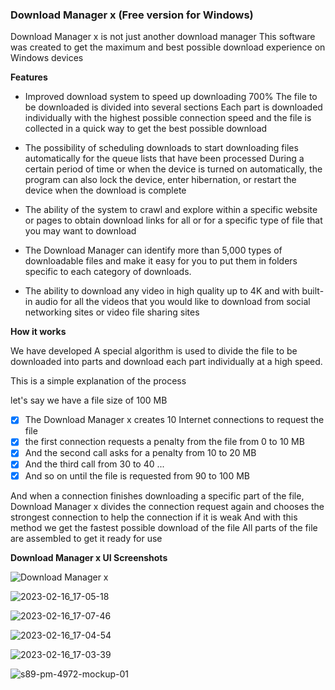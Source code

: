 
### Download Manager x (Free version for Windows) ###

Download Manager x is not just another download manager This software was created to get the maximum and best possible download experience on Windows devices

**Features**

+ Improved download system to speed up downloading 700%
The file to be downloaded is divided into several sections
Each part is downloaded individually with the highest possible connection speed
and the file is collected in a quick way to get the best possible download

+ The possibility of scheduling downloads to start downloading files automatically for the queue lists that have been processed
During a certain period of time or when the device is turned on automatically, the program can also lock the device, enter hibernation, or restart the device when the download is complete

+ The ability of the system to crawl and explore within a specific website or pages to obtain download links for all or for a specific type of file that you may want to download

+ The Download Manager can identify more than 5,000 types of downloadable files and make it easy for you to put them in folders specific to each category of downloads.

+ The ability to download any video in high quality up to 4K and with built-in audio for all the videos that you would like to download from social networking sites or video file sharing sites


**How it works**

We have developed A special algorithm is used to divide the file to be downloaded into parts and download each part individually at a high speed. 

This is a simple explanation of the process

let's say we have a file size of 100 MB
- [x] The Download Manager x creates 10 Internet connections to request the file
- [x] the first connection requests a penalty from the file from 0 to 10 MB
- [x] And the second call asks for a penalty from 10 to 20 MB
- [x] And the third call from 30 to 40 ...
- [x] And so on until the file is requested from 90 to 100 MB

And when a connection finishes downloading a specific part of the file,
Download Manager x divides the connection request again and chooses the strongest connection to help the connection if it is weak
And with this method we get the fastest possible download of the file 
All parts of the file are assembled to get it ready for use

**Download Manager x UI Screenshots**

![Download Manager x](https://user-images.githubusercontent.com/11804864/173135983-1ec22530-9020-4656-b5f0-d8074730cdb6.png)

![2023-02-16_17-05-18](https://user-images.githubusercontent.com/11804864/219448777-ac075cb0-79cd-4b0d-9fc7-baafe9e77420.jpg)

![2023-02-16_17-07-46](https://user-images.githubusercontent.com/11804864/219448801-8e3f4ee1-9ed6-49b0-8470-a5e8c8c76af3.jpg)

![2023-02-16_17-04-54](https://user-images.githubusercontent.com/11804864/219448931-929d87ac-a0e7-41d8-a531-af990240c197.jpg)

![2023-02-16_17-03-39](https://user-images.githubusercontent.com/11804864/219448769-fb7ac5b6-ab0c-46a5-bb61-0ffb154e1ef4.jpg)


![s89-pm-4972-mockup-01](https://user-images.githubusercontent.com/11804864/219448748-c1182564-854d-474f-bbeb-ccc401e319a6.png)
